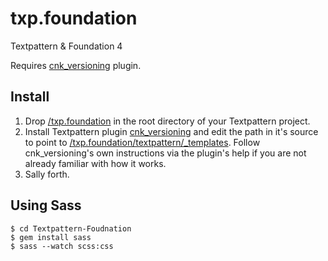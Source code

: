 txp.foundation
==============

Textpattern &amp; Foundation 4

Requires [cnk_versioning](https://github.com/whaleen/Textpattern-Foundation/blob/master/textpattern/plugins/cnk_versioning.txt) plugin.

## Install

1. Drop [/txp.foundation](https://github.com/whaleen/Textpattern-Foundation) in the root directory of your Textpattern project.
2. Install Textpattern plugin [cnk_versioning](https://github.com/whaleen/Textpattern-Foundation/blob/master/textpattern/plugins/cnk_versioning.txt) and edit the path in it's source to point to [/txp.foundation/textpattern/_templates](https://github.com/whaleen/Textpattern-Foundation/textpattern/_templates). Follow cnk_versioning's own instructions via the plugin's help if you are not already familiar with how it works.
3. Sally forth.

## Using Sass

    $ cd Textpattern-Foudnation
    $ gem install sass
    $ sass --watch scss:css

